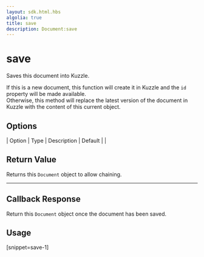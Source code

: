 ```yaml
---
layout: sdk.html.hbs
algolia: true
title: save
description: Document:save
---
```


  

# save
Saves this document into Kuzzle.

If this is a new document, this function will create it in Kuzzle and the ``id`` property will be made available.  
Otherwise, this method will replace the latest version of the document in Kuzzle with the content of this current object.


## Options

| Option | Type | Description | Default |
|
## Return Value

Returns this `Document` object to allow chaining.

---

## Callback Response

Return this `Document` object once the document has been saved.

## Usage

[snippet=save-1]
